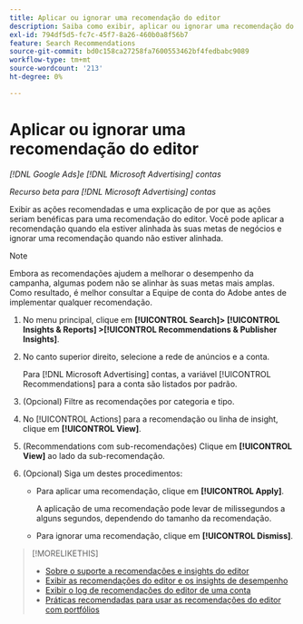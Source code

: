 ```yaml
---
title: Aplicar ou ignorar uma recomendação do editor
description: Saiba como exibir, aplicar ou ignorar uma recomendação do editor.
exl-id: 794df5d5-fc7c-45f7-8a26-460b0a8f56b7
feature: Search Recommendations
source-git-commit: bd0c158ca27258fa7600553462bf4fedbabc9089
workflow-type: tm+mt
source-wordcount: '213'
ht-degree: 0%

---
```


# Aplicar ou ignorar uma recomendação do editor

*[!DNL Google Ads]e [!DNL Microsoft Advertising] contas*

*Recurso beta para [!DNL Microsoft Advertising] contas*

Exibir as ações recomendadas e uma explicação de por que as ações seriam benéficas para uma recomendação do editor. Você pode aplicar a recomendação quando ela estiver alinhada às suas metas de negócios e ignorar uma recomendação quando não estiver alinhada.

>[!NOTE]
>
>Embora as recomendações ajudem a melhorar o desempenho da campanha, algumas podem não se alinhar às suas metas mais amplas. Como resultado, é melhor consultar a Equipe de conta do Adobe antes de implementar qualquer recomendação.

1. No menu principal, clique em **[!UICONTROL Search]> [!UICONTROL Insights & Reports] >[!UICONTROL Recommendations & Publisher Insights]**.

1. No canto superior direito, selecione a rede de anúncios e a conta.

   Para [!DNL Microsoft Advertising] contas, a variável [!UICONTROL Recommendations] para a conta são listados por padrão.

1. (Opcional) Filtre as recomendações por categoria e tipo.

1. No [!UICONTROL Actions] para a recomendação ou linha de insight, clique em **[!UICONTROL View]**.

1. (Recommendations com sub-recomendações) Clique em **[!UICONTROL View]** ao lado da sub-recomendação.

1. (Opcional) Siga um destes procedimentos:

   * Para aplicar uma recomendação, clique em **[!UICONTROL Apply]**.

     A aplicação de uma recomendação pode levar de milissegundos a alguns segundos, dependendo do tamanho da recomendação.

   * Para ignorar uma recomendação, clique em **[!UICONTROL Dismiss]**.

>[!MORELIKETHIS]
>
>* [Sobre o suporte a recomendações e insights do editor](recommendation-support.md)
>* [Exibir as recomendações do editor e os insights de desempenho](recommendation-view.md)
>* [Exibir o log de recomendações do editor de uma conta](recommendation-view-log.md)
>* [Práticas recomendadas para usar as recomendações do editor com portfólios](recommendation-best-practices.md)

